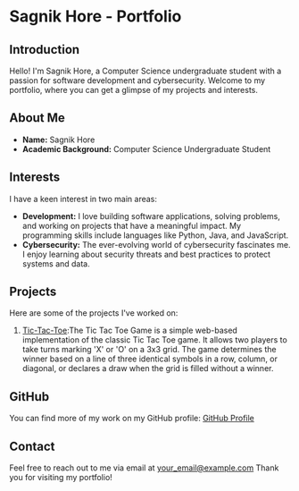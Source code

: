 # Sagnik Hore - Portfolio

## Introduction
Hello! I'm Sagnik Hore, a Computer Science undergraduate student with a passion for software development and cybersecurity. Welcome to my portfolio, where you can get a glimpse of my projects and interests.

## About Me
- **Name:** Sagnik Hore
- **Academic Background:** Computer Science Undergraduate Student

## Interests
I have a keen interest in two main areas:
- **Development:** I love building software applications, solving problems, and working on projects that have a meaningful impact. My programming skills include languages like Python, Java, and JavaScript.
- **Cybersecurity:** The ever-evolving world of cybersecurity fascinates me. I enjoy learning about security threats and best practices to protect systems and data.

## Projects
Here are some of the projects I've worked on:
1. [Tic-Tac-Toe](https://shback007.github.io/Tic-Tac-Toe/):The Tic Tac Toe Game is a simple web-based implementation of the classic Tic Tac Toe game. It allows two players to take turns marking 'X' or 'O' on a 3x3 grid. The game determines the winner based on a line of three identical symbols in a row, column, or diagonal, or declares a draw when the grid is filled without a winner.

## GitHub
You can find more of my work on my GitHub profile:
[GitHub Profile](https://github.com/Shback007)

## Contact
Feel free to reach out to me via email at [your_email@example.com](mailto:sagnikhoredht@gmail.com) 
Thank you for visiting my portfolio!
